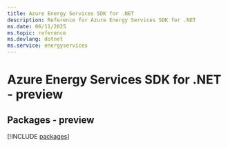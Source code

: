 ```yaml
---
title: Azure Energy Services SDK for .NET
description: Reference for Azure Energy Services SDK for .NET
ms.date: 06/11/2025
ms.topic: reference
ms.devlang: dotnet
ms.service: energyservices
---
```

# Azure Energy Services SDK for .NET - preview
## Packages - preview
[!INCLUDE [packages](energy-services-index.md)]